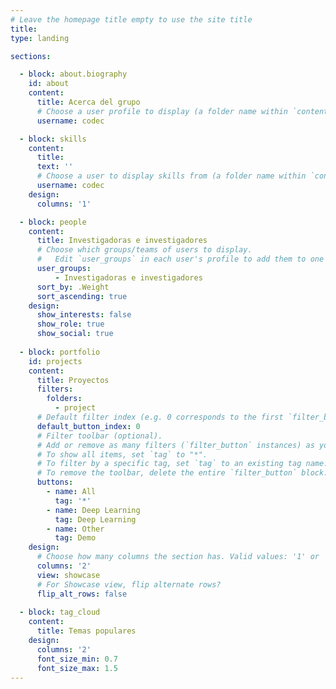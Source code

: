 ```yaml
---
# Leave the homepage title empty to use the site title
title:
type: landing

sections:

  - block: about.biography
    id: about
    content:
      title: Acerca del grupo
      # Choose a user profile to display (a folder name within `content/authors/`)
      username: codec

  - block: skills
    content:
      title: 
      text: ''
      # Choose a user to display skills from (a folder name within `content/authors/`)
      username: codec
    design:
      columns: '1'

  - block: people
    content:
      title: Investigadoras e investigadores
      # Choose which groups/teams of users to display.
      #   Edit `user_groups` in each user's profile to add them to one or more of these groups.
      user_groups:
          - Investigadoras e investigadores
      sort_by: .Weight
      sort_ascending: true
    design:
      show_interests: false
      show_role: true
      show_social: true
  
  - block: portfolio
    id: projects
    content:
      title: Proyectos
      filters:
        folders:
          - project
      # Default filter index (e.g. 0 corresponds to the first `filter_button` instance below).
      default_button_index: 0
      # Filter toolbar (optional).
      # Add or remove as many filters (`filter_button` instances) as you like.
      # To show all items, set `tag` to "*".
      # To filter by a specific tag, set `tag` to an existing tag name.
      # To remove the toolbar, delete the entire `filter_button` block.
      buttons:
        - name: All
          tag: '*'
        - name: Deep Learning
          tag: Deep Learning
        - name: Other
          tag: Demo
    design:
      # Choose how many columns the section has. Valid values: '1' or '2'.
      columns: '2'
      view: showcase
      # For Showcase view, flip alternate rows?
      flip_alt_rows: false
      
  - block: tag_cloud
    content:
      title: Temas populares
    design:
      columns: '2'
      font_size_min: 0.7
      font_size_max: 1.5
---
```

